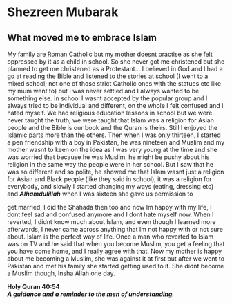 Shezreen Mubarak
================

What moved me to embrace Islam
------------------------------

My family are Roman Catholic but my mother doesnt practise as she felt
oppressed by it as a child in school. So she never got me christened but
she planned to get me christened as a Protestant... I believed in God
and I had a go at reading the Bible and listened to the stories at
school (I went to a mixed school; not one of those strict Catholic ones
with the statues etc like my mum went to) but I was never settled and I
always wanted to be something else. In school I wasnt accepted by the
popular group and I always tried to be individual and different, on the
whole I felt confused and I hated myself. We had religious education
lessons in school but we were never taught the truth, we were taught
that Islam was a religion for Asian people and the Bible is our book and
the Quran is theirs. Still I enjoyed the Islamic parts more than the
others. Then when I was only thirteen, I started a pen friendship with a
boy in Pakistan, he was nineteen and Muslim and my mother wasnt to keen
on the idea as I was very young at the time and she was worried that
because he was Muslim, he might be pushy about his religion in the same
way the people were in her school. But I saw that he was so different
and so polite, he showed me that Islam wasnt just a religion for Asian
and Black people (like they said in school), it was a religion for
everybody, and slowly I started changing my ways (eating, dressing etc)
and ***Alhamdulillah*** when I was sixteen she gave us permission to

get married, I did the Shahada then too and now Im happy with my life, I
dont feel sad and confused anymore and I dont hate myself now. When I
reverted, I didnt know much about Islam, and even though I learned more
afterwards, I never came across anything that Im not happy with or not
sure about. Islam is the perfect way of life. Once a man who reverted to
Islam was on TV and he said that when you become Muslim, you get a
feeling that you have come home, and I really agree with that. Now my
mother is happy about me becoming a Muslim, she was against it at first
but after we went to Pakistan and met his family she started getting
used to it. She didnt become a Muslim though, Insha Allah one day.

**Holy Quran 40:54  
 *A guidance and a reminder to the men of understanding.***
